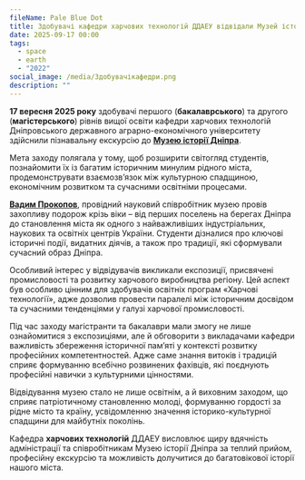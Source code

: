 ```yaml
---
fileName: Pale Blue Dot
title: Здобувачі кафедри харчових технологій ДДАЕУ відвідали Музей історії Дніпра
date: 2025-09-17 00:00
tags:
  - space
  - earth
  - "2022"
social_image: /media/Здобувачікафедри.png
description: ""
---
```

**17 вересня 2025 року** здобувачі першого (**бакалаврського**) та другого (**магістерського**) рівнів вищої освіти кафедри харчових технологій Дніпровського державного аграрно-економічного університету здійснили пізнавальну екскурсію до **[Музею історії Дніпра](https://midnipro.museum/)**.

Мета заходу полягала у тому, щоб розширити світогляд студентів, познайомити їх із багатим історичним минулим рідного міста, продемонструвати взаємозв’язок між культурною спадщиною, економічним розвитком та сучасними освітніми процесами.

**[Вадим Прокопов](https://midnipro.museum/team/prokopov-vadym-iurijovych/)**, провідний науковий співробітник музею провів захопливу подорож крізь віки – від перших поселень на берегах Дніпра до становлення міста як одного з найважливіших індустріальних, наукових та освітніх центрів України. Студенти дізналися про ключові історичні події, видатних діячів, а також про традиції, які сформували сучасний образ Дніпра.

Особливий інтерес у відвідувачів викликали експозиції, присвячені промисловості та розвитку харчового виробництва регіону. Цей аспект був особливо цінним для здобувачів освітніх програм «Харчові технології», адже дозволив провести паралелі між історичним досвідом та сучасними тенденціями у галузі харчової промисловості.

Під час заходу магістранти та бакалаври мали змогу не лише ознайомитися з експозиціями, але й обговорити з викладачами кафедри важливість збереження історичної пам’яті у контексті розвитку професійних компетентностей. Адже саме знання витоків і традицій сприяє формуванню всебічно розвинених фахівців, які поєднують професійні навички з культурними цінностями.

Відвідування музею стало не лише освітнім, а й виховним заходом, що сприяє патріотичному становленню молоді, формуванню гордості за рідне місто та країну, усвідомленню значення історико-культурної спадщини для майбутніх поколінь.

Кафедра **харчових технологій** ДДАЕУ висловлює щиру вдячність адміністрації та співробітникам Музею історії Дніпра за теплий прийом, професійну екскурсію та можливість долучитися до багатовікової історії нашого міста.